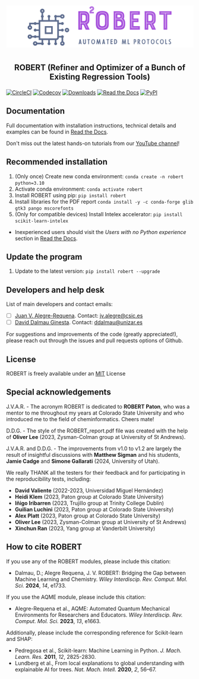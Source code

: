 ![](Logos/Robert_logo.jpg)
#
## <p align="center"> ROBERT (Refiner and Optimizer of a Bunch of Existing Regression Tools)</p>


[![CircleCI](https://img.shields.io/circleci/build/github/jvalegre/robert?label=Circle%20CI&logo=circleci)](https://app.circleci.com/pipelines/github/jvalegre/robert)
[![Codecov](https://img.shields.io/codecov/c/github/jvalegre/robert?label=Codecov&logo=codecov)](https://codecov.io/gh/jvalegre/robert)
[![Downloads](https://img.shields.io/pepy/dt/robert?label=Downloads&logo=pypi)](https://www.pepy.tech/projects/robert)
[![Read the Docs](https://img.shields.io/readthedocs/robert?label=Read%20the%20Docs&logo=readthedocs)](https://robert.readthedocs.io/)
[![PyPI](https://img.shields.io/pypi/v/robert)](https://pypi.org/project/robert/)

## Documentation  
Full documentation with installation instructions, technical details and examples can be found in [Read the Docs](https://robert.readthedocs.io).  

Don't miss out the latest hands-on tutorials from our [YouTube channel](https://www.youtube.com/channel/UCHRqI8N61bYxWV9BjbUI4Xw)!

## Recommended installation
1. (Only once) Create new conda environment: `conda create -n robert python=3.10`  
2. Activate conda environment: `conda activate robert`  
3. Install ROBERT using pip: `pip install robert` 
4. Install libraries for the PDF report `conda install -y -c conda-forge glib gtk3 pango mscorefonts`
5. (Only for compatible devices) Install Intelex accelerator: `pip install scikit-learn-intelex`  
* Inexperienced users should visit the *Users with no Python experience* section in [Read the Docs](https://robert.readthedocs.io).
## Update the program
1. Update to the latest version: `pip install robert --upgrade`  

## Developers and help desk  
List of main developers and contact emails:  
  - [ ] [Juan V. Alegre-Requena](https://orcid.org/0000-0002-0769-7168). Contact: [jv.alegre@csic.es](mailto:jv.alegre@csic.es)  
  - [ ] [David Dalmau Ginesta](https://orcid.org/0000-0002-2506-6546). Contact: [ddalmau@unizar.es](mailto:ddalmau@unizar.es)  

For suggestions and improvements of the code (greatly appreciated!), please reach out through the issues and pull requests options of Github.  

## License
ROBERT is freely available under an [MIT](https://opensource.org/licenses/MIT) License  

## Special acknowledgements
J.V.A.R. - The acronym ROBERT is dedicated to **ROBERT Paton**, who was a mentor to me throughout my years at Colorado State University and who introduced me to the field of cheminformatics. Cheers mate!

D.D.G. - The style of the ROBERT_report.pdf file was created with the help of **Oliver Lee** (2023, Zysman-Colman group at University of St Andrews).

J.V.A.R. and D.D.G. - The improvements from v1.0 to v1.2 are largely the result of insightful discussions with **Matthew Sigman** and his students, **Jamie Cadge** and **Simone Gallarati** (2024, University of Utah).

We really THANK all the testers for their feedback and for participating in the reproducibility tests, including:

* **David Valiente** (2022-2023, Universidad Miguel Hernández)
* **Heidi Klem** (2023, Paton group at Colorado State University)
* **Iñigo Iribarren** (2023, Trujillo group at Trinity College Dublin)
* **Guilian Luchini** (2023, Paton group at Colorado State University)
* **Alex Platt** (2023, Paton group at Colorado State University)
* **Oliver Lee** (2023, Zysman-Colman group at University of St Andrews)
* **Xinchun Ran** (2023, Yang group at Vanderbilt University)

## How to cite ROBERT
If you use any of the ROBERT modules, please include this citation:  
* Dalmau, D.; Alegre Requena, J. V. ROBERT: Bridging the Gap between Machine Learning and Chemistry. *Wiley Interdiscip. Rev. Comput. Mol. Sci.* **2024**, *14*, e1733.

If you use the AQME module, please include this citation:  
* Alegre-Requena et al., AQME: Automated Quantum Mechanical Environments for Researchers and Educators. *Wiley Interdiscip. Rev. Comput. Mol. Sci.* **2023**, *13*, e1663.

Additionally, please include the corresponding reference for Scikit-learn and SHAP:  
* Pedregosa et al., Scikit-learn: Machine Learning in Python. *J. Mach. Learn. Res.* **2011**, *12*, 2825-2830.  
* Lundberg et al., From local explanations to global understanding with explainable AI for trees. *Nat. Mach. Intell.* **2020**, *2*, 56–67.  